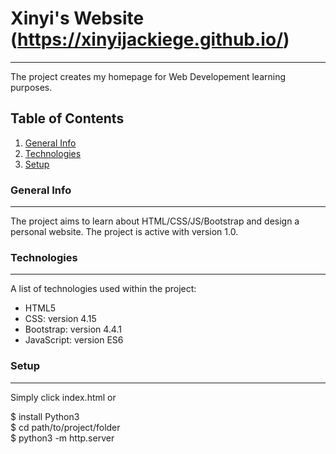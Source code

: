 # Xinyi's Website (https://xinyijackiege.github.io/)
***
The project creates my homepage for Web Developement learning purposes.

## Table of Contents
1. [General Info](#general-info)
2. [Technologies](#technologies)
3. [Setup](#Setup)

### General Info
***
The project aims to learn about HTML/CSS/JS/Bootstrap and design a personal website. The project is active with version 1.0.

### Technologies
***
A list of technologies used within the project:
* HTML5
* CSS: version 4.15
* Bootstrap: version 4.4.1
* JavaScript: version ES6

### Setup
***
Simply click index.html or

$ install Python3\
$ cd path/to/project/folder\
$ python3 -m http.server

